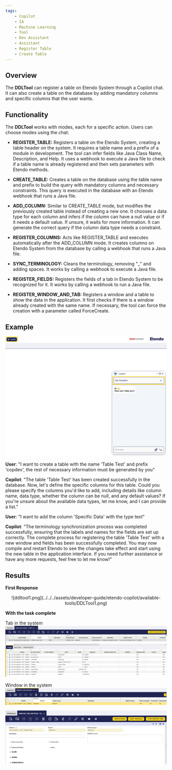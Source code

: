 ```yaml
---
tags:
    - Copilot
    - IA
    - Machine Learning
    - Tool
    - Dev Assistant
    - Assistant
    - Register Table
    - Create Table
---
```


## Overview

The **DDLTool** can register a table on Etendo System through a Copilot chat. It can also create a table on the database by adding mandatory columns and specific columns that the user wants.

## Functionality

The **DDLTool** works with modes, each for a specific action. Users can choose modes using the chat:

- **REGISTER_TABLE:** Registers a table on the Etendo System, creating a table header on the system. It requires a table name and a prefix of a module in development. The tool can infer fields like Java Class Name, Description, and Help. It uses a webhook to execute a Java file to check if a table name is already registered and then sets parameters with Etendo methods.

- **CREATE_TABLE:** Creates a table on the database using the table name and prefix to build the query with mandatory columns and necessary constraints. This query is executed in the database with an Etendo webhook that runs a Java file.

- **ADD_COLUMN:** Similar to CREATE_TABLE mode, but modifies the previously created table instead of creating a new one. It chooses a data type for each column and infers if the column can have a null value or if it needs a default value. If unsure, it waits for more information. It can generate the correct query if the column data type needs a constraint.

- **REGISTER_COLUMNS:** Acts like REGISTER_TABLE and executes automatically after the ADD_COLUMN mode. It creates columns on Etendo System from the database by calling a webhook that runs a Java file.

- **SYNC_TERMINOLOGY:** Cleans the terminology, removing "_" and adding spaces. It works by calling a webhook to execute a Java file.

- **REGISTER_FIELDS:** Registers the fields of a tab in Etendo System to be recognized for it. It works by calling a webhook to run a Java file.

- **REGISTER_WINDOW_AND_TAB:** Registers a window and a table to show the data in the application. It first checks if there is a window already created with the same name. If necessary, the tool can force the creation with a parameter called ForceCreate.

## Example

![ddltool.png](../../../assets/developer-guide/etendo-copilot/available-tools/DDLTool.png)

**User**: "I want to create a table with the name 'Table Test' and prefix 'copdev', the rest of necessary information must be generated by you"

**Copilot**: "The table 'Table Test' has been created successfully in the database. Now, let's define the specific columns for this table. Could you please specify the columns you'd like to add, including details like column name, data type, whether the column can be null, and any default values? If you're unsure about the available data types, let me know, and I can provide a list."

**User**: "I want to add the column 'Specific Data' with the type text"

**Copilot**: "The terminology synchronization process was completed successfully, ensuring that the labels and names for the fields are set up correctly. The complete process for registering the table 'Table Test' with a new window and fields has been successfully completed. You may now compile and restart Etendo to see the changes take effect and start using the new table in the application interface. If you need further assistance or have any more requests, feel free to let me know!"

## Results

**First Response**
<center>
![ddltool1.png](../../../assets/developer-guide/etendo-copilot/available-tools/DDLTool1.png)
</center>

**With the task complete**

Tab in the system
![ddltool2.png](../../../assets/developer-guide/etendo-copilot/available-tools/DDLTool2.png)

Window in the system
![ddltool3.png](../../../assets/developer-guide/etendo-copilot/available-tools/DDLTool3.png)

![ddltool4.png](../../../assets/developer-guide/etendo-copilot/available-tools/DDLTool4.png)

